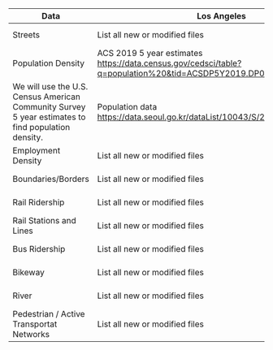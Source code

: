 | Data | Los Angeles | Seoul |
| --- | --- | --- |
| Streets | List all new or modified files | sth sth |
| Population Density | ACS 2019 5 year estimates https://data.census.gov/cedsci/table?q=population%20&tid=ACSDP5Y2019.DP05&hidePreview=false    
We will use the U.S. Census American Community Survey 5 year estimates to find population density. | Population data https://data.seoul.go.kr/dataList/10043/S/2/datasetView.do |
| Employment Density | List all new or modified files | sth sth |
| Boundaries/Borders | List all new or modified files | sth sth |
| Rail Ridership | List all new or modified files | sth sth |
| Rail Stations and Lines | List all new or modified files | sth sth |
| Bus Ridership | List all new or modified files | sth sth |
| Bikeway | List all new or modified files | sth sth |
| River | List all new or modified files | sth sth |
| Pedestrian / Active Transportat Networks | List all new or modified files | sth sth |
